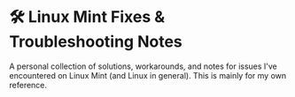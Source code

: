 # 🛠️ Linux Mint Fixes & Troubleshooting Notes

A personal collection of solutions, workarounds, and notes for issues I've encountered on Linux Mint (and Linux in general). This is mainly for my own reference.
